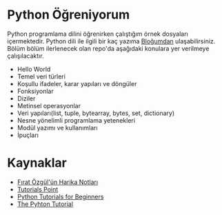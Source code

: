 # Python Öğreniyorum
Python programlama dilini öğrenirken çalıştığım örnek dosyaları içermektedir. Python dili ile ilgili bir kaç yazıma [Bloğumdan](http://www.buraksenyurt.com/category/python) ulaşabilirsiniz. Bölüm bölüm ilerlenecek olan repo'da aşağıdaki konulara yer verilmeye çalışılacaktır.

- Hello World
- Temel veri türleri
- Koşullu ifadeler, karar yapıları ve döngüler
- Fonksiyonlar
- Diziler
- Metinsel operasyonlar
- Veri yapıları(list, tuple, bytearray, bytes, set, dictionary)
- Nesne yönelimli programlama yetenekleri
- Modül yazımı ve kullanımları
- İpuçları

# Kaynaklar

- [Fırat Özgül'ün Harika Notları](https://belgeler.yazbel.com/python-istihza/)
- [Tutorials Point](https://www.tutorialspoint.com/python/)
- [Python Tutorials for Beginners](http://thepythonguru.com/)
- [The Pyhton Tutorial](https://docs.python.org/3/tutorial/)
